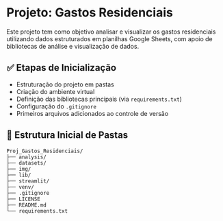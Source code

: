 # Projeto: Gastos Residenciais

Este projeto tem como objetivo analisar e visualizar os gastos residenciais utilizando dados estruturados em planilhas Google Sheets, com apoio de bibliotecas de análise e visualização de dados.

## ✅ Etapas de Inicialização

- Estruturação do projeto em pastas
- Criação do ambiente virtual
- Definição das bibliotecas principais (via `requirements.txt`)
- Configuração do `.gitignore`
- Primeiros arquivos adicionados ao controle de versão

## 📁 Estrutura Inicial de Pastas

```
Proj_Gastos_Residenciais/
├── analysis/
├── datasets/
├── img/
├── lib/
├── streamlit/
├── venv/
├── .gitignore
├── LICENSE
├── README.md
└── requirements.txt
```
